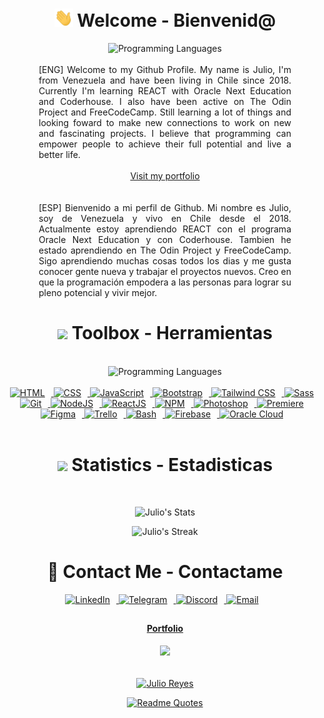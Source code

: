 <h1 align="center"> 
  <img src="https://raw.githubusercontent.com/ABSphreak/ABSphreak/master/gifs/Hi.gif" width="30px"> Welcome - Bienvenid@
</h1>

<div align="center" style="display:block;">
  <img alt="Programming Languages" src="https://user-images.githubusercontent.com/48032098/234991001-919cc2d2-3419-44a9-a689-cffde47547fe.png"/> 
</div>
<br>
<p align:"center" style="text-align: justify; margin: 0 50px;">
[ENG] Welcome to my Github Profile. My name is Julio, I'm from Venezuela and have been living in Chile since 2018. Currently I'm learning REACT with Oracle Next Education and Coderhouse. I also have been active on The Odin Project and FreeCodeCamp. Still learning a lot of things and looking foward to make new connections to work on new and fascinating projects. I believe that programming can empower people to achieve their full potential and live a better life.
<br>
</p>
<br>

<div align="center" style="display:block;">
  <a href="https://www.jjrh92.dev" target="_blank" rel="noreferrer">Visit my portfolio</a>
</div>

<br>
<br>
<p align:"center" style="text-align: justify; margin: 0 50px;">
[ESP] Bienvenido a mi perfil de Github. Mi nombre es Julio, soy de Venezuela y vivo en Chile desde el 2018. Actualmente estoy aprendiendo REACT con el programa Oracle Next Education y con Coderhouse. Tambien he estado aprendiendo en The Odin Project y FreeCodeCamp. Sigo aprendiendo muchas cosas todos los dias y me gusta conocer gente nueva y trabajar el proyectos nuevos. Creo en que la programación empodera a las personas para lograr su pleno potencial y vivir mejor. 
<br>
</p>    
<!-- Languages and Tools -->
<h1 align="center"> 
  <img src="https://media2.giphy.com/media/QssGEmpkyEOhBCb7e1/giphy.gif?cid=ecf05e47a0n3gi1bfqntqmob8g9aid1oyj2wr3ds3mg700bl&rid=giphy.gif" width="30px"> Toolbox - Herramientas</h1>
<br>
<div align="center" style="display:block;">
    <img width="100px" alt="Programming Languages" src="https://user-images.githubusercontent.com/78341798/194531121-47b0119a-ce00-439d-b586-125f86acb098.png"/> 
</div>
<br>   
<!-- Icons Resources -->
<div align="center">
    <a href="https://developer.mozilla.org/en-US/docs/Web/HTML" target="_blank" rel="noreferrer">
        <img alt="HTML" height="50px" style="padding-right:10px" src="https://cdn.jsdelivr.net/gh/devicons/devicon/icons/html5/html5-plain-wordmark.svg"/>
    </a>
    <a href="https://developer.mozilla.org/en-US/docs/Web/CSS" target="_blank" rel="noreferrer">
        <img alt="CSS" height="50px" style="padding-right:10px;" src="https://cdn.jsdelivr.net/gh/devicons/devicon/icons/css3/css3-plain-wordmark.svg"/>
    </a>
    <a href="https://developer.mozilla.org/en-US/docs/Web/JavaScript" target="_blank" rel="noreferrer">
        <img alt="JavaScript" height="50px" style="padding-right:10px;" src="https://cdn.jsdelivr.net/gh/devicons/devicon/icons/javascript/javascript-plain.svg"/>
    </a>
    <a href="https://getbootstrap.com/" target="_blank" rel="noreferrer">
      <img alt="Bootstrap" height="50px" style="padding-right:10px;" src="https://cdn.jsdelivr.net/gh/devicons/devicon/icons/bootstrap/bootstrap-original-wordmark.svg"/>
    </a>
    <a href="https://tailwindcss.com/" target="_blank" rel="noreferrer">
      <img alt="Tailwind CSS" height="50px" style="padding-right:10px;" src="https://cdn.jsdelivr.net/gh/devicons/devicon/icons/tailwindcss/tailwindcss-plain.svg"/>
    </a>
    <a href="https://sass-lang.com/" target="_blank" rel="noreferrer">
      <img alt="Sass" height="50px" style="padding-right:10px;" src="https://cdn.jsdelivr.net/gh/devicons/devicon/icons/sass/sass-original.svg"/>
    </a>
    <a href="https://git-scm.com/" target="_blank" rel="noreferrer">
      <img alt="Git" height="50px" style="padding-right:10px;" src="https://cdn.jsdelivr.net/gh/devicons/devicon/icons/git/git-plain-wordmark.svg"/>
    </a>
        <a href="https://nodejs.org/en/" target="_blank" rel="noreferrer">
        <img alt="NodeJS" height="50px" style="padding-right:10px;" src="https://cdn.jsdelivr.net/gh/devicons/devicon/icons/nodejs/nodejs-plain-wordmark.svg"/>
    </a>
    <a href="https://reactjs.org/" target="_blank" rel="noreferrer">
        <img alt="ReactJS" height="50px" style="padding-right:10px" src="https://cdn.jsdelivr.net/gh/devicons/devicon/icons/react/react-original-wordmark.svg"/>
    </a>
    <a href="https://www.npmjs.com/" target="_blank" rel="noreferrer">
        <img alt="NPM" height="50px" style="padding-right:10px;" src="https://cdn.jsdelivr.net/gh/devicons/devicon/icons/npm/npm-original-wordmark.svg"/>
    </a>
    <a href="https://www.adobe.com/" target="_blank" rel="noreferrer">
      <img  alt="Photoshop" height="50px" style="padding-right:10px;" src="https://cdn.jsdelivr.net/gh/devicons/devicon/icons/photoshop/photoshop-line.svg"/> 
    </a>
    <a href="https://www.adobe.com/" target="_blank" rel="noreferrer">
      <img  alt="Premiere" height="50px" style="padding-right:10px;" src="https://cdn.jsdelivr.net/gh/devicons/devicon/icons/premierepro/premierepro-original.svg"/> 
    </a>
    <a href="https://www.figma.com/" target="_blank" rel="noreferrer">
      <img  alt="Figma" height="50px" style="padding-right:10px;" src="https://cdn.jsdelivr.net/gh/devicons/devicon/icons/figma/figma-original.svg"/> 
    </a>
    <a href="https://www.trello.com/" target="_blank" rel="noreferrer">
      <img  alt="Trello" height="50px" style="padding-right:10px;" src="https://cdn.jsdelivr.net/gh/devicons/devicon/icons/trello/trello-plain-wordmark.svg"/> 
    </a>
      <a href="https://en.wikipedia.org/wiki/Bash" target="_blank" rel="noreferrer">
      <img  alt="Bash" height="50px" style="padding-right:10px;" src="https://cdn.jsdelivr.net/gh/devicons/devicon/icons/bash/bash-original.svg"/> 
    </a>
    </a>
      <a href="https://firebase.google.com" target="_blank" rel="noreferrer">
      <img  alt="Firebase" height="50px" style="padding-right:10px;" src="https://cdn.jsdelivr.net/gh/devicons/devicon/icons/firebase/firebase-plain-wordmark.svg"/> 
    </a>
    </a>
      <a href="https://www.oracle.com" target="_blank" rel="noreferrer">
      <img  alt="Oracle Cloud" height="50px" style="padding-right:10px;" src="https://cdn.jsdelivr.net/gh/devicons/devicon/icons/oracle/oracle-original.svg"/> 
    </a>
</div>
<br>
<!-- Statistics -->

  <h1 align="center"> 
  <img src="https://media.tenor.com/LSHKMiRdLggAAAAj/statistics-trending-up.gif" width="30px"> Statistics - Estadisticas</h1>
<br>
<div align="center"> 
  
![Julio's Stats](https://github-readme-stats.vercel.app/api?username=jjrh92&hide=stars&count_private=true&show_icons=true&theme=highcontrast&border_radius=10)
  
![Julio's Streak](https://streak-stats.demolab.com?user=jjrh92&count_private=true&theme=highcontrast&border_radius=10)</div>

<!-- Begin Footer -->
<h1 align="center">📨 Contact Me - Contactame</h1>
<div class="footer" align="center" style="margin:15px;">
    <a title="Let's chat on LinkedIn" href="https://www.linkedin.com/in/jjrh92/" target="_blank">
        <img style="margin:0 10px 10px 0;" src="https://cdn.jsdelivr.net/gh/devicons/devicon/icons/linkedin/linkedin-original.svg" alt="LinkedIn" width="40px"/>
    </a>
    <a title="Let's chat on Telegram" href="https://t.me/jjrh92" target="_blank">
        <img style="margin:0 10px 10px 0;" src="https://img.icons8.com/fluency/48/null/telegram-app.png" alt="Telegram" width="40px"/>
    </a>
    <a title="Let's chat on Discord" href="https://discordapp.com/users/125683846506086400" target="_blank">
        <img style="margin:0 10px 10px 0;" src="https://img.icons8.com/color/48/null/discord-new-logo.png" alt="Discord" width="40px"/>
    </a>
        <a title="Send me an Email"  href="mailto:admin@jjrh92.dev" target="_blank">
        <img style="margin:0 10px 10px 0;" src="https://img.icons8.com/fluency/96/null/mail.png" alt="Email" width="40px"/>
    </a>
</div>
    <h4 align="center">
      <a title="Click to open my portfolio" style="font-weight: bold;" href="https://jjrh92.dev/">Portfolio</a>
    </h4>
<div align="center"><a href="#"><img src="https://komarev.com/ghpvc/?username=jjrh92"/></a></div>
<br>
<p align="center">
  <a href="https://www.buymeacoffee.com/jjrh92" target="_blank">
    <img align="center" src="https://cdn.buymeacoffee.com/buttons/v2/default-yellow.png" width="150" alt="Julio Reyes" />
  </a>
</p>
<!-- End Footer -->

<div align="center"> 
  
  [![Readme Quotes](https://quotes-github-readme.vercel.app/api?type=horizontal&theme=nord)](https://github.com/piyushsuthar/github-readme-quotes)</div>
